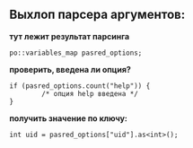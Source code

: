 ## Выхлоп парсера аргументов:

**тут лежит результат парсинга**
```с++
po::variables_map pasred_options; 
```
**проверить, введена ли опция?**
```с++
if (pasred_options.count("help")) {
        /* опция help введена */
}
```
**получить значение по ключу:**
```с++
int uid = pasred_options["uid"].as<int>();
```
